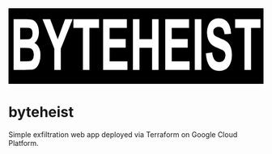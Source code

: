 <img align="center" alt="PNG" src="https://github.com/madalin-dogaru/madalin-dogaru/blob/master/bytegit.png?raw=true" width="900" height="150" />   

# byteheist
Simple exfiltration web app deployed via Terraform on Google Cloud Platform.
